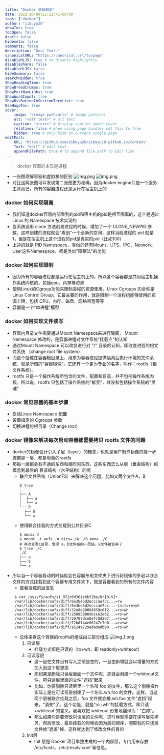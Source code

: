 ```yaml
---
title: "Docker 基础知识"
date: 2022-10-09T12:21:41+08:00
tags: ["docker"]
author: "zibuyu28"
showToc: true
TocOpen: false
draft: false
hidemeta: false
comments: false
description: "Desc Text."
canonicalURL: "https://canonical.url/to/page"
disableHLJS: true # to disable highlightjs
disableShare: false
disableHLJS: false
hideSummary: false
searchHidden: true
ShowReadingTime: true
ShowBreadCrumbs: true
ShowPostNavLinks: true
ShowWordCount: true
ShowRssButtonInSectionTermList: true
UseHugoToc: true
cover:
    image: "<image path/url>" # image path/url
    alt: "<alt text>" # alt text
    caption: "<text>" # display caption under cover
    relative: false # when using page bundles set this to true
    hidden: true # only hide on current single page
editPost:
    URL: "https://github.com/zibuyu28/zibuyu28.github.io/content"
    Text: "edit" # edit text
    appendFilePath: true # to append file path to Edit link
---
```

> docker 容器的本质是进程
* 一张图理解容器和虚拟机的区别
![img.png](/docker/img1.png)
![img.png](/docker/img.png)
* 对比这两张图可以发现第二张图更为准确，因为docker engine只是一个服务工具而已，所有的容器进程还是运行在宿主机上的
### docker 如何实现隔离
* 我们知道docker容器内部看到的pid和宿主机的pid是相互隔离的，这个是通过 Linux 的 Namespace 技术实现的
* 当系统调用 clone 方法创建进程的时候，增加了一个 CLONE_NEWPID 参数，这样创建的进程就会"看到"一个全新的空间，这样当前进程的 pid 就是 1，但是在宿主机上这个进程的pid是真实的pid（比如100）
* 上述的就是 PID Namespace，类似的还有Mount，UTS，IPC，Network，User这些Namespace，都是类似"障眼法"的功能

### docker 如何实现限制
* 因为所有的容器进程都是运行在宿主机上的，所以各个容器都是共用宿主机操作系统内核的，包括cpu，内存等资源
* 使用Linux的Cgroup功能来限制进程的资源使用。Linux Cgroups 的全称是 Linux Control Group。它最主要的作用，就是限制一个进程组能够使用的资源上限，包括 CPU、内存、磁盘、网络带宽等等
* 容器是一个"单进程"模型

### docker 如何实现文件读写
* 容器内目录文件需要通过Mount Namespace来进行隔离， Mount Namespace 修改的，是容器进程对文件系统"挂载点"的认知
* 通过Mount Namespace 可以改变进行对 "/" 目录的认知，即改变进程的根文件系统 （change root file system）
* 而这个挂载在容器根目录上、用来为容器进程提供隔离后执行环境的文件系统，就是所谓的"容器镜像"。它还有一个更为专业的名字，叫作：rootfs（根文件系统）。
* rootfs 只是一个操作系统所包含的文件、配置和目录，并不包括操作系统内核。所以说，rootfs 只包括了操作系统的"躯壳"，并没有包括操作系统的"灵魂"

### docker 常见容器的基本步骤
* 启动Linux Namespace 配置
* 设置指定的 Cgroups 参数
* 切换进程的根目录（Change root）

### docker 镜像来解决每次启动容器都需要拷贝 rootfs 文件的问题
* docker的镜像设计引入了层（layer）的概念，也就是用户制作镜像的每一步骤都是一层，都是增量的rootfs
* 那每一层都会有不通的东西和相同的东西，这些东西怎么从层（垂直结构）的概念到最后的 目录结构（水平结构）的呢
  * 联合文件系统（UnionFS）来解决这个问题，比如又两个文件A，B
    ```shell
    $ tree
    .
    ├── A
    │  ├── a
    │  └── x
    └── B
      ├── b
      └── x
    ```
  * 使用联合挂载的方式挂载到公共目录C
    ```shell
    $ mkdir C
    $ mount -t aufs -o dirs=./A:./B none ./C
    # 再次查看C目录，发现 a，b文件在同一层级，x文件被合并了
    $ tree ./C
    ./C
    ├── a
    ├── b
    └── x
    ```
* 所以当一个容器启动的时候就会在容器专用文件夹下进行将镜像的多层以联合文件的方式挂载到这个容器专用文件夹下，就是容器看到的所有的文件内容
  * 查看挂载的层信息
  ```shell
   $ cat /sys/fs/aufs/si_972c6d361e6b32ba/br[0-9]*
   /var/lib/docker/aufs/diff/6e3be5d2ecccae7cc...=rw
   /var/lib/docker/aufs/diff/6e3be5d2ecccae7cc...-init=ro+wh
   /var/lib/docker/aufs/diff/32e8e20064858c0f2...=ro+wh
   /var/lib/docker/aufs/diff/2b8858809bce62e62...=ro+wh
   /var/lib/docker/aufs/diff/20707dce8efc0d267...=ro+wh
   /var/lib/docker/aufs/diff/72b0744e06247c7d0...=ro+wh
   /var/lib/docker/aufs/diff/a524a729adadedb90...=ro+wh
  ```
  * 总体来看这个容器的rootfs的组成由三部分组成
  ![img_1.png](/docker/img_1.png)
    1. 只读层
       * 挂载方式都是只读的（ro+wh，即 readonly+whiteout） 
    2. 可读写层
       * 这一层在文件没有写入之前是空的，一旦由新增就会以增量的方式加入到这个层里面
       * 那如果是删除只读层里面一个文件呢，那就会创建一个whiteout文件，吧只读层里面的文件"遮挡"起来
       * 比如，你要删除只读层里一个名叫 foo 的文件，那么这个删除操作实际上是在可读写层创建了一个名叫.wh.foo 的文件。这样，当这两个层被联合挂载之后，foo 文件就会被.wh.foo 文件“遮挡”起来，“消失”了。这个功能，就是“ro+wh”的挂载方式，即只读 +whiteout 的含义。我喜欢把 whiteout 形象地翻译为：“白障”。
       * 那么如果你是要修改只读层的文件呢，这时候就需要在读写层先拷贝，然后修改，最后挂载的时候会因为层的顺序，吧原有的只读层文件给"遮盖"掉，这样就达到了修改文件的目的
    3. Init层
       * Init 层是 Docker 项目单独生成的一个内部层，专门用来存放 /etc/hosts、/etc/resolv.conf 等信息。